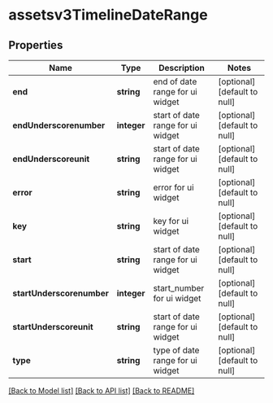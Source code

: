 # assetsv3TimelineDateRange

## Properties
Name | Type | Description | Notes
------------ | ------------- | ------------- | -------------
**end** | **string** | end of date range for ui widget | [optional] [default to null]
**endUnderscorenumber** | **integer** | start of date range for ui widget | [optional] [default to null]
**endUnderscoreunit** | **string** | start of date range for ui widget | [optional] [default to null]
**error** | **string** | error for ui widget | [optional] [default to null]
**key** | **string** | key for ui widget | [optional] [default to null]
**start** | **string** | start of date range for ui widget | [optional] [default to null]
**startUnderscorenumber** | **integer** | start_number for ui widget | [optional] [default to null]
**startUnderscoreunit** | **string** | start of date range for ui widget | [optional] [default to null]
**type** | **string** | type of date range for ui widget | [optional] [default to null]

[[Back to Model list]](../README.md#documentation-for-models) [[Back to API list]](../README.md#documentation-for-api-endpoints) [[Back to README]](../README.md)


